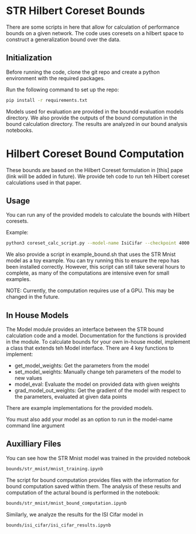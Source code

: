 # STR Hilbert Coreset Bounds

There are some scripts in here that allow for calculation of performance bounds on a given network.
The code uses coresets on a hilbert space to construct a generalization bound over the data.

## Initialization 

Before running the code, clone the git repo and create a python environment with the required packages.

Run the following command to set up the repo:

```bash
pip install -r requirements.txt
```

Models used for evaluation are provided in the boundd evaluation models directory.
We also provide the outputs of the bound computation in the bound calculation directory.
The results are analyzed in our bound analysis notebooks.

# Hilbert Coreset Bound Computation

These bounds are based on the Hilbert Coreset formulation in [this] pape (link wiill be added in future). We provide teh code to run teh Hilbert coreset calculations used in that paper.

## Usage

You can run any of the provided models to calculate the bounds with Hilbert coresets. 

Example:

```bash
python3 coreset_calc_script.py --model-name IsiCifar --checkpoint 4000 --hessian bound_calculation/hessian/hess_isi_cifar_4000.npz --sample-loc bound_calculation/samle_isi_cifar_4000/ ----num-iterations 100 500 1000 4000 --checkpoint-loc bound_calculation/checkpoints_isi_cifar_4000/ --gpus 0 --results-loc bound_calculation/isi_cifar_results/ --log-level INFO
```

We also provide a script in example_bound.sh that uses the STR Mnist model as a toy example.
You can try running this to ensure the repo has been installed correctly.
However, this script can still take several hours to complete, as many of the computations are intensive even for small examples.

NOTE: Currently, the computation requires use of a GPU.
This may be changed in the future.

## In House Models

The Model module provides an interface between the STR bound calculation code and a model. Documentation for the functions is provided in the module. To calculate bounds for your own in-house model, implement a class that extends teh Model interface. There are 4 key functions to implement:

* get_model_weights: Get the parameters from the model
* set_model_weights: Manually change teh parameters of the model to new values
* model_eval: Evaluate the model on provided data with given weights
* grad_model_out_weights: Get the gradient of the model with respect to the parameters, evaluated at given data points

There are example implementations for the provided models.

You must also add your model as an option to run in the model-name command line argument

## Auxilliary Files

You can see how the STR Mnist model was trained in the provided notebook

```bash
bounds/str_mnist/mnist_training.ipynb
```

The script for bound computation provides files with the information for bound computation saved within them.
The analysis of these results and computation of the actural bound is performed in the notebook:

```bash
bounds/str_mnist/mnist_bound_computation.ipynb
```

Similarly, we analyze the results for the ISI Cifar model in

```bash
bounds/isi_cifar/isi_cifar_results.ipynb
```
